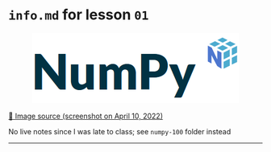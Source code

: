 # `info.md` for lesson `01`

<div align="center">
<img src="images/NumPy.png">
</div>

[🍅 Image source (screenshot on April 10, 2022)](https://numpy.org/)

No live notes since I was late to class; see `numpy-100` folder instead

---
